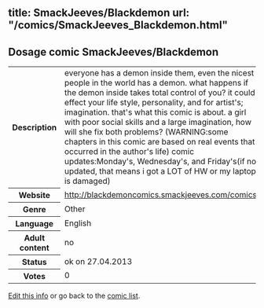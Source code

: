 title: SmackJeeves/Blackdemon
url: "/comics/SmackJeeves_Blackdemon.html"
---
Dosage comic SmackJeeves/Blackdemon
-----------------------------------------

<p id="msg"></p>
<script type="text/javascript">
if (window.location.search === '?edit_info_mail=sent_ok') {
  var elem = document.getElementById("msg");
  elem.innerHTML = 'Edited information sucessfully sent.';
  elem.className = 'ok';
}
</script>
<table class="comicinfo">
<tr>
<th>Description</th><td>everyone has a demon inside them, even the nicest people in the world has a demon. what happens if the demon inside takes total control of you? it could effect your life style, personality, and for artist's; imagination. that's what this comic is about. a girl with poor social skills and a large imagination, how will she fix both problems? (WARNING:some chapters in this comic are based on real events that occurred in the author's life) comic updates:Monday's, Wednesday's, and Friday's(if not updated, that means i got a LOT of HW or my laptop is damaged)</td>
</tr>
<tr>
<th>Website</th><td><a href="http://blackdemoncomics.smackjeeves.com/comics/">http://blackdemoncomics.smackjeeves.com/comics/</a></td>
</tr>
<tr>
<th>Genre</th><td>Other</td>
</tr>
<tr>
<th>Language</th><td>English</td>
</tr>
<tr>
<th>Adult content</th><td>no</td>
</tr>
<tr>
<th>Status</th><td>ok on 27.04.2013</td>
</tr>
<tr>
<th>Votes</th><td>0</td>
</tr>
</table>

[Edit this info](SmackJeeves_Blackdemon_edit.html) or go back to the [comic list](../comic-index.html).
